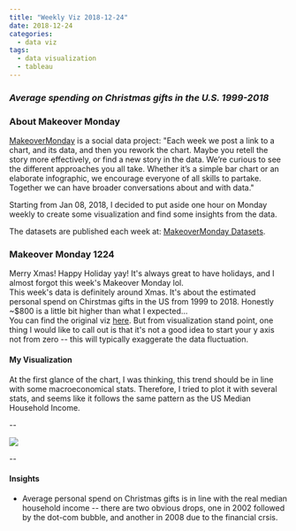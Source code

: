 ```yaml
---
title: "Weekly Viz 2018-12-24"
date: 2018-12-24
categories:
  - data viz
tags:
  - data visualization
  - tableau
---
```


### *Average spending on Christmas gifts in the U.S. 1999-2018*


### About Makeover Monday

[MakeoverMonday](http://www.makeovermonday.co.uk/) is a social data project:
"Each week we post a link to a chart, and its data, and then you rework the chart.
Maybe you retell the story more effectively, or find a new story in the data.
We’re curious to see the different approaches you all take. Whether it’s a simple bar chart or an elaborate infographic, we encourage everyone of all skills to partake.
Together we can have broader conversations about and with data."

Starting from Jan 08, 2018, I decided to put aside one hour on Monday weekly to create some visualization and find some insights from the data.

The datasets are published each week at: [MakeoverMonday Datasets](http://www.makeovermonday.co.uk/data/).

### Makeover Monday 1224

Merry Xmas! Happy Holiday yay! It's always great to have holidays, and I almost forgot this week's Makeover Monday lol.  
This week's data is definitely around Xmas. It's about the estimated personal spend on Chirstmas gifts in the US from 1999 to 2018. Honestly ~$800 is a little bit higher than what I expected...  
You can find the original viz [here](https://www.statista.com/statistics/246963/christmas-spending-in-the-us-during-november/). But from visualization stand point, one thing I would like to call out is that it's not a good idea to start your y axis not from zero -- this will typically exaggerate the data fluctuation.  

#### My Visualization

At the first glance of the chart, I was thinking, this trend should be in line with some macroeconomical stats. Therefore, I tried to plot it with several stats, and seems like it follows the same pattern as the US Median Household Income.  

--  
<div class='tableauPlaceholder' id='viz1545723328481' style='position: relative'>
<noscript><a href='#'>
  <img alt=' ' src='https:&#47;&#47;public.tableau.com&#47;static&#47;images&#47;Ma&#47;MakeOverMonday1224&#47;ChristmasSpend&#47;1_rss.png' style='border: none' />
</a></noscript>
<object class='tableauViz'  style='display:none;'>
  <param name='host_url' value='https%3A%2F%2Fpublic.tableau.com%2F' />
  <param name='embed_code_version' value='3' />
  <param name='site_root' value='' />
  <param name='name' value='MakeOverMonday1224&#47;ChristmasSpend' />
  <param name='tabs' value='no' />
  <param name='toolbar' value='yes' />
  <param name='static_image' value='https:&#47;&#47;public.tableau.com&#47;static&#47;images&#47;Ma&#47;MakeOverMonday1224&#47;ChristmasSpend&#47;1.png' />
  <param name='animate_transition' value='yes' />
  <param name='display_static_image' value='yes' />
  <param name='display_spinner' value='yes' />
  <param name='display_overlay' value='yes' />
  <param name='display_count' value='yes' />
</object></div>             
<script type='text/javascript'>                
  var divElement = document.getElementById('viz1545723328481');       
  var vizElement = divElement.getElementsByTagName('object')[0];          
  vizElement.style.width='600px';vizElement.style.height='627px';             
  var scriptElement = document.createElement('script');                  
  scriptElement.src = 'https://public.tableau.com/javascripts/api/viz_v1.js';    
  vizElement.parentNode.insertBefore(scriptElement, vizElement);              
</script>  


--  

#### Insights
* Average personal spend on Christmas gifts is in line with the real median household income -- there are two obvious drops, one in 2002 followed by the dot-com bubble, and another in 2008 due to the financial crsis.  

